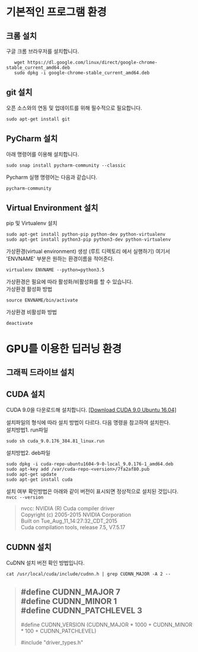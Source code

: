 
# 기본적인 프로그램 환경
## 크롬 설치
구글 크롬 브라우저를 설치합니다.
```
   wget https://dl.google.com/linux/direct/google-chrome-stable_current_amd64.deb   
   sudo dpkg -i google-chrome-stable_current_amd64.deb
```

## git 설치
오픈 소스와의 연동 및 업데이트를 위해 필수적으로 필요합니다.    
```
sudo apt-get install git
```
## PyCharm 설치
아래 명령어를 이용해 설치합니다.   
```
sudo snap install pycharm-community --classic
```   
Pycharm 실행 명령어는 다음과 같습니다.
```
pycharm-community
```   


## Virtual Environment 설치
pip 및 Virtualenv 설치
```
sudo apt-get install python-pip python-dev python-virtualenv
sudo apt-get install python3-pip python3-dev python-virtualenv
```

가상환경(virtual environment) 생성 (루트 디렉토리 에서 실행하기)
여기서 'ENVNAME' 부분은 원하는 환경이름을 적어준다.   
```
virtualenv ENVNAME --python=python3.5
```

가상환경은 필요에 따라 활성화/비활성화를 할 수 있습니다.   
가상환경 활성화 방법   
```
source ENVNAME/bin/activate
```
가상환경 비활성화 방법
```
deactivate
```
   
# GPU를 이용한 딥러닝 환경
## 그래픽 드라이브 설치
   

## CUDA 설치   

CUDA 9.0을 다운로드해 설치합니다.  [[Download CUDA 9.0 Ubuntu 16.04]](
https://developer.nvidia.com/cuda-90-download-archive?target_os=Linux&target_arch=x86_64&target_distro=Ubuntu&target_version=1604&target_type=deblocal)

설치파일의 형식에 따라 설치 방법이 다르다. 다음 명령을 참고하여 설치한다.     
설치방법1. run파일   
```
sudo sh cuda_9.0.176_384.81_linux.run
```

설치방법2. deb파일 
```
sudo dpkg -i cuda-repo-ubuntu1604-9-0-local_9.0.176-1_amd64.deb
sudo apt-key add /var/cuda-repo-<version>/7fa2af80.pub
sudo apt-get update
sudo apt-get install cuda
```

설치 여부 확인방법은 아래와 같이 버전이 표시되면 정상적으로 설치된 것입니다.   
`nvcc --version`
>nvcc: NVIDIA (R) Cuda compiler driver   
>Copyright (c) 2005-2015 NVIDIA Corporation   
>Built on Tue_Aug_11_14:27:32_CDT_2015   
>Cuda compilation tools, release 7.5, V7.5.17   

## CUDNN 설치
CuDNN 설치 버전 확인 방법입니다. 
```
cat /usr/local/cuda/include/cudnn.h | grep CUDNN_MAJOR -A 2 --
```
> #define CUDNN_MAJOR 7   
> #define CUDNN_MINOR 1   
> #define CUDNN_PATCHLEVEL 3   
> --   
> #define CUDNN_VERSION    (CUDNN_MAJOR * 1000 + CUDNN_MINOR * 100 + CUDNN_PATCHLEVEL)   
>      
> #include "driver_types.h"   



# 
